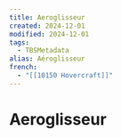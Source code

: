 ```yaml
---
title: Aeroglisseur
created: 2024-12-01
modified: 2024-12-01
tags:
  - TBSMetadata
alias: Aéroglisseur
french:
  - "[[10150 Hovercraft]]"
---
```

# Aeroglisseur
